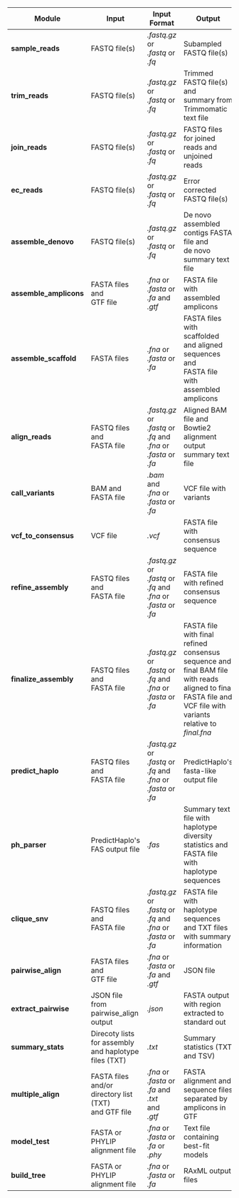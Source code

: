  Module                 | Input                                | Input Format                                          | Output                                                                  | Output File Names                                                                                       |
|------------------------|--------------------------------------|-------------------------------------------------------|-------------------------------------------------------------------------|---------------------------------------------------------------------------------------------------------|
| **sample_reads**       | FASTQ file(s)                        | _.fastq.gz_ or <br> _.fastq_ or <br> _.fq_            | Subampled FASTQ file(s)                                                 | *sample_1.fastq* <br> *sample_2.fastq*                                                                  |
| **trim_reads**         | FASTQ file(s)                        | _.fastq.gz_ or <br> _.fastq_ or <br> _.fq_            | Trimmed FASTQ file(s) and <br> summary from Trimmomatic text file       | *trimmed_1.fastq* <br> *trimmed_2.fastq* <br> *trimmed_U.fastq* <br> *trimmomatic_summary.out*          |
| **join_reads**         | FASTQ file(s)                        | _.fastq.gz_ or <br> _.fastq_ or <br> _.fq_            | FASTQ files for joined reads and unjoined reads                         | _joined.fastq_ <br> *notjoined_1.fastq* <br> *notjoined_2.fastq*                                        |
| **ec_reads**           | FASTQ file(s)                        | _.fastq.gz_ or <br> _.fastq_ or <br> _.fq_            | Error corrected FASTQ file(s)                                           | *corrected_1.fastq* <br> *corrected_2.fastq* <br> *corrected_U.fastq*                                   |
| **assemble_denovo**    | FASTQ file(s)                        | _.fastq.gz_ or <br> _.fastq_ or <br> _.fq_            | De novo assembled contigs FASTA file and <br> de novo summary text file | *denovo_contigs.fna* <br> *denovo_summary.txt*                                                          |
| **assemble_amplicons** | FASTA files and <br> GTF file        | _.fna_ or <br> _.fasta_ or <br> _.fa_ and <br> _.gtf_ | FASTA file with assembled amplicons                                     | *amplicon_assembly.fna*                                                                                 |
| **assemble_scaffold**  | FASTA files                          | _.fna_ or <br> _.fasta_ or <br> _.fa_                 | FASTA files with scaffolded and aligned sequences and <br> FASTA file with assembled amplicons | *scaffold_aligned.fa* <br> *scaffold_assembly.fa* <br> *scaffold_imputed.fa* <br> *scaffold_padded.out* |
| **align_reads**        | FASTQ files and <br> FASTA file      | _.fastq.gz_ or <br> _.fastq_ or <br> _.fq_ and <br> _.fna_ or <br> _.fasta_ or <br> _.fa_ | Aligned BAM file and <br> Bowtie2 alignment output summary text file | _aligned.bam_ <br> _aligned.bt2.out_                                |
| **call_variants**      | BAM and <br> FASTA file              | _.bam_ and <br> _.fna_ or <br> _.fasta_ or <br> _.fa_ | VCF file with variants                                                  | _variants.vcf.gz_                                                                                       |
| **vcf_to_consensus**   | VCF file                             | _.vcf_                                                | FASTA file with consensus sequence                                      | _consensus.fna_                                                                                         |
| **refine_assembly**    | FASTQ files and <br> FASTA file      | _.fastq.gz_ or <br> _.fastq_ or <br> _.fq_ and <br> _.fna_ or <br> _.fasta_ or <br> _.fa_ | FASTA file with refined consensus sequence | _refined.fna_                                                       |
| **finalize_assembly**  | FASTQ files and <br> FASTA file      | _.fastq.gz_ or <br> _.fastq_ or <br> _.fq_ and <br> _.fna_ or <br> _.fasta_ or <br> _.fa_ | FASTA file with final refined consensus sequence and <br> final BAM file with reads aligned to final FASTA file and <br> VCF file with variants relative to *final.fna* | _final.fna_ and <br> _final.bam_ and <br> _final.vcf.gz_            |
| **predict_haplo**      | FASTQ files and <br> FASTA file      | _.fastq.gz_ or <br> _.fastq_ or <br> _.fq_ and <br> _.fna_ or <br> _.fasta_ or <br> _.fa_ | PredictHaplo's fasta-like output file| _best.fa_                                                           |
| **ph_parser**          | PredictHaplo's FAS output file       | _.fas_                                                | Summary text file with haplotype diversity statistics and <br> FASTA file with haplotype sequences | *ph_summary.txt* and <br> *ph_haplotypes.fna*                                                           |
| **clique_snv** | FASTQ files and <br> FASTA file | _.fastq.gz_ or <br> _.fastq_ or <br> _.fq_ and <br> _.fna_ or <br> _.fasta_ or <br> _.fa_ | FASTA file with haplotype sequences and TXT files with summary information | *cs0X_REGION.fasta* <br> *cs0X_REGION.txt* <br> *cs0X_REGION_summary.txt* |
| **pairwise_align**     | FASTA files and <br> GTF file        | _.fna_ or <br> _.fasta_ or <br> _.fa_ and <br> _.gtf_ | JSON file                                                               | *pairwise_aligned.json*                                                                                 |
| **extract_pairwise**   | JSON file from pairwise_align output | *.json*                                               | FASTA output with region extracted to standard out                      | *stdout.fasta*                                                                                          |
| **summary_stats** | Direcoty lists for assembly and haplotype files (TXT) |  _.txt_ | Summary statistics (TXT and TSV) | *summary_stats.txt* <br> *summary_stats.tsv* <br> *PH_summary_stats.tsv*|
| **multiple_align** | FASTA files and/or <br> directory list (TXT) <br> and GTF file | _.fna_ or <br> _.fasta_ or <br> _.fa_ and _.txt_ <br> and <br> _.gtf_ | FASTA alignment and sequence files separated by amplicons in GTF | *alignment_regionX.fasta*  <br> *all_sequences_regionX.fasta* |
|**model_test** | FASTA or PHYLIP alignment file | _.fna_ or <br> _.fasta_ or <br> _.fa_ or <br> _.phy_ | Text file containing best-fit models |_modeltest_results.out_ |
| **build_tree** | FASTA or PHYLIP alignment file | _.fna_ or <br> _.fasta_ or <br> _.fa_ | RAxML output files | *RaxML_info.build_tree.tre* and RAxML tree files |

